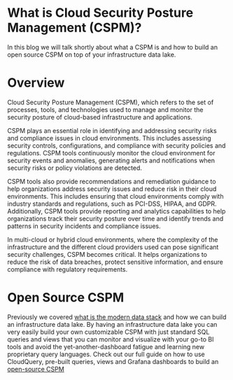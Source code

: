 # What is Cloud Security Posture Management (CSPM)?

In this blog we will talk shortly about what a CSPM is and how to build an open source CSPM on top of your infrastructure data lake.

# Overview

Cloud Security Posture Management (CSPM), which refers to the set of processes, tools, and technologies used to manage and monitor the security posture of cloud-based infrastructure and applications.

CSPM plays an essential role in identifying and addressing security risks and compliance issues in cloud environments.
This includes assessing security controls, configurations, and compliance with security policies and regulations.
CSPM tools continuously monitor the cloud environment for security events and anomalies, generating alerts and notifications when security risks or policy violations are detected.

CSPM tools also provide recommendations and remediation guidance to help organizations address security issues and reduce risk in their cloud environments.
This includes ensuring that cloud environments comply with industry standards and regulations, such as PCI-DSS, HIPAA, and GDPR. Additionally, CSPM tools provide reporting and analytics capabilities to help organizations track their security posture over time and identify trends and patterns in security incidents and compliance issues.

In multi-cloud or hybrid cloud environments, where the complexity of the infrastructure and the different cloud providers used can pose significant security challenges, CSPM becomes critical.
It helps organizations to reduce the risk of data breaches, protect sensitive information, and ensure compliance with regulatory requirements.

# Open Source CSPM

Previously we covered [what is the modern data stack](https://www.cloudquery.io/blog/what-is-the-modern-data-stack) and how we can build an infrastructure data lake.
By having an infrastructure data lake you can very easily build your own customizable CSPM with just standard SQL queries and views that you can monitor and visualize with your go-to BI tools and avoid the yet-another-dashboard fatigue and learning new proprietary query languages.
Check out our full guide on how to use CloudQuery, pre-built queries, views and Grafana dashboards to build an [open-source CSPM](https://www.cloudquery.io/how-to-guides/open-source-cspm)